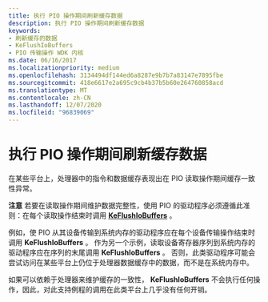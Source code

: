 ```yaml
---
title: 执行 PIO 操作期间刷新缓存数据
description: 执行 PIO 操作期间刷新缓存数据
keywords:
- 刷新缓存的数据
- KeFlushIoBuffers
- PIO 传输操作 WDK 内核
ms.date: 06/16/2017
ms.localizationpriority: medium
ms.openlocfilehash: 3134494df144ed6a8287e9b7b7a83147e7895fbe
ms.sourcegitcommit: 418e6617e2a695c9cb4b37b5b60e264760858acd
ms.translationtype: MT
ms.contentlocale: zh-CN
ms.lasthandoff: 12/07/2020
ms.locfileid: "96839069"
---
```

# <a name="flushing-cached-data-during-pio-operations"></a>执行 PIO 操作期间刷新缓存数据





在某些平台上，处理器中的指令和数据缓存表现出在 PIO 读取操作期间缓存一致性异常。

**注意**   若要在读取操作期间维护数据完整性，使用 PIO 的驱动程序必须遵循此准则：在每个读取操作结束时调用 [**KeFlushIoBuffers**](/windows-hardware/drivers/ddi/wdm/nf-wdm-keflushiobuffers) 。

例如，使 PIO 从其设备传输到系统内存的驱动程序应在每个设备传输操作结束时调用 **KeFlushIoBuffers** 。 作为另一个示例，读取设备寄存器序列到系统内存的驱动程序应在序列的末尾调用 **KeFlushIoBuffers** 。 否则，此类驱动程序可能会尝试访问在某些平台上仍位于处理器数据缓存中的数据，而不是在系统内存中。

 

如果可以依赖于处理器来维护缓存的一致性， **KeFlushIoBuffers** 不会执行任何操作，因此，对此支持例程的调用在此类平台上几乎没有任何开销。

 

